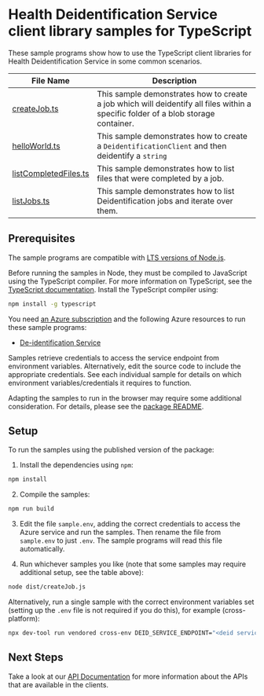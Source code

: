 # Health Deidentification Service client library samples for TypeScript

These sample programs show how to use the TypeScript client libraries for Health Deidentification Service in some common scenarios.

| **File Name**                               | **Description**                                                                                                                    |
| ------------------------------------------- | ---------------------------------------------------------------------------------------------------------------------------------- |
| [createJob.ts][createjob]                   | This sample demonstrates how to create a job which will deidentify all files within a specific folder of a blob storage container. |
| [helloWorld.ts][helloworld]                 | This sample demonstrates how to create a `DeidentificationClient` and then deidentify a `string`                                   |
| [listCompletedFiles.ts][listcompletedfiles] | This sample demonstrates how to list files that were completed by a job.                                                           |
| [listJobs.ts][listjobs]                     | This sample demonstrates how to list Deidentification jobs and iterate over them.                                                  |

## Prerequisites

The sample programs are compatible with [LTS versions of Node.js](https://github.com/nodejs/release#release-schedule).

Before running the samples in Node, they must be compiled to JavaScript using the TypeScript compiler. For more information on TypeScript, see the [TypeScript documentation][typescript]. Install the TypeScript compiler using:

```bash
npm install -g typescript
```

You need [an Azure subscription][freesub] and the following Azure resources to run these sample programs:

- [De-identification Service][createinstance_de-identificationservice]

Samples retrieve credentials to access the service endpoint from environment variables. Alternatively, edit the source code to include the appropriate credentials. See each individual sample for details on which environment variables/credentials it requires to function.

Adapting the samples to run in the browser may require some additional consideration. For details, please see the [package README][package].

## Setup

To run the samples using the published version of the package:

1. Install the dependencies using `npm`:

```bash
npm install
```

2. Compile the samples:

```bash
npm run build
```

3. Edit the file `sample.env`, adding the correct credentials to access the Azure service and run the samples. Then rename the file from `sample.env` to just `.env`. The sample programs will read this file automatically.

4. Run whichever samples you like (note that some samples may require additional setup, see the table above):

```bash
node dist/createJob.js
```

Alternatively, run a single sample with the correct environment variables set (setting up the `.env` file is not required if you do this), for example (cross-platform):

```bash
npx dev-tool run vendored cross-env DEID_SERVICE_ENDPOINT="<deid service endpoint>" STORAGE_ACCOUNT_NAME="<storage account name>" STORAGE_CONTAINER_NAME="<storage container name>" OUTPUT_PREFIX="<output prefix>" node dist/createJob.js
```

## Next Steps

Take a look at our [API Documentation][apiref] for more information about the APIs that are available in the clients.

[createjob]: https://github.com/Azure/azure-sdk-for-js/blob/main/sdk/healthdataaiservices/health-deidentification-rest/samples/v1/typescript/src/createJob.ts
[helloworld]: https://github.com/Azure/azure-sdk-for-js/blob/main/sdk/healthdataaiservices/health-deidentification-rest/samples/v1/typescript/src/helloWorld.ts
[listcompletedfiles]: https://github.com/Azure/azure-sdk-for-js/blob/main/sdk/healthdataaiservices/health-deidentification-rest/samples/v1/typescript/src/listCompletedFiles.ts
[listjobs]: https://github.com/Azure/azure-sdk-for-js/blob/main/sdk/healthdataaiservices/health-deidentification-rest/samples/v1/typescript/src/listJobs.ts
[apiref]: https://learn.microsoft.com/javascript/api/
[freesub]: https://azure.microsoft.com/free/
[createinstance_de-identificationservice]: https://learn.microsoft.com/javascript/api/
[package]: https://github.com/Azure/azure-sdk-for-js/tree/main/sdk/healthdataaiservices/health-deidentification-rest/README.md
[typescript]: https://www.typescriptlang.org/docs/home.html
